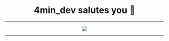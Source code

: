 <div align="center">
  <h1 color="yellow">4min_dev salutes you 🦝</h1>
  <hr/>
  <img src="https://github.com/4min-dev/4min-dev-logo/blob/master/4min_dev%20logo.gif"></img>
  <hr/>
</div>
